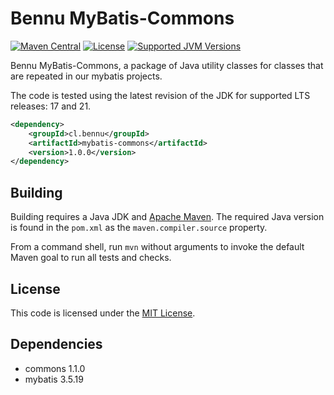 Bennu MyBatis-Commons
===================

[![Maven Central](https://img.shields.io/maven-central/v/cl.bennu/mybatis-commons?label=Maven%20Central&logo=sonatype)](https://search.maven.org/artifact/cl.bennu/mybatis-commons)
[![License](https://img.shields.io/github/license/bennu/mybatis-commons?label=License&logo=opensourceinitiative)](https://opensource.org/license/mit-0)
[![Supported JVM Versions](https://img.shields.io/badge/JVM-17--21-brightgreen.svg?label=JVM&logo=openjdk)](https://adoptium.net/es/temurin/releases/)

Bennu MyBatis-Commons, a package of Java utility classes for
classes that are repeated in our mybatis projects.

The code is tested using the latest revision of the JDK for supported
LTS releases: 17 and 21.

```xml
<dependency>
    <groupId>cl.bennu</groupId>
    <artifactId>mybatis-commons</artifactId>
    <version>1.0.0</version>
</dependency>
```

Building
--------

Building requires a Java JDK and [Apache Maven](https://maven.apache.org/).
The required Java version is found in the `pom.xml` as the `maven.compiler.source` property.

From a command shell, run `mvn` without arguments to invoke the default Maven goal to run all tests and checks.

License
-------

This code is licensed under the [MIT License](https://opensource.org/license/mit).

Dependencies
------------

- commons 1.1.0
- mybatis 3.5.19